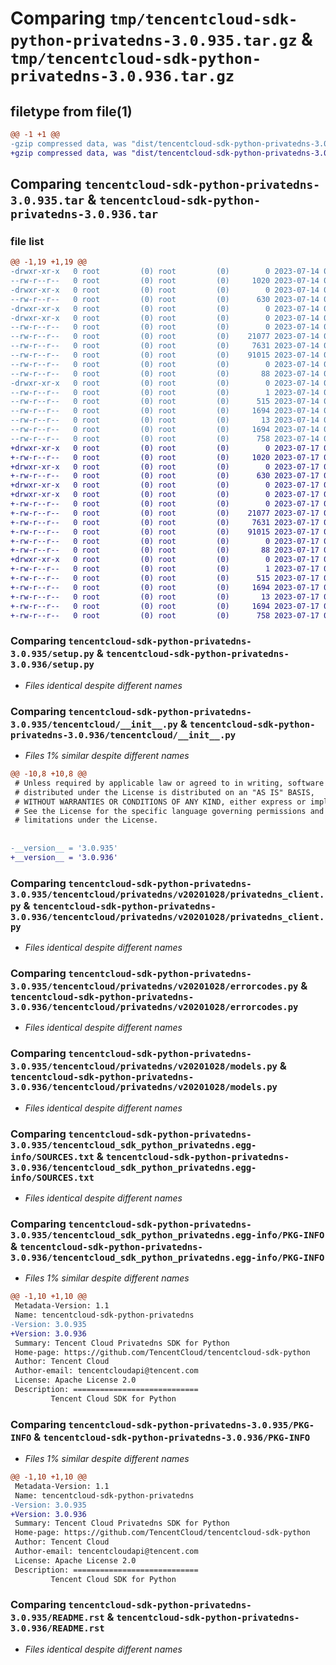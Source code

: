 # Comparing `tmp/tencentcloud-sdk-python-privatedns-3.0.935.tar.gz` & `tmp/tencentcloud-sdk-python-privatedns-3.0.936.tar.gz`

## filetype from file(1)

```diff
@@ -1 +1 @@
-gzip compressed data, was "dist/tencentcloud-sdk-python-privatedns-3.0.935.tar", last modified: Fri Jul 14 00:36:06 2023, max compression
+gzip compressed data, was "dist/tencentcloud-sdk-python-privatedns-3.0.936.tar", last modified: Mon Jul 17 00:32:50 2023, max compression
```

## Comparing `tencentcloud-sdk-python-privatedns-3.0.935.tar` & `tencentcloud-sdk-python-privatedns-3.0.936.tar`

### file list

```diff
@@ -1,19 +1,19 @@
-drwxr-xr-x   0 root         (0) root         (0)        0 2023-07-14 00:36:06.000000 tencentcloud-sdk-python-privatedns-3.0.935/
--rw-r--r--   0 root         (0) root         (0)     1020 2023-07-14 00:36:06.000000 tencentcloud-sdk-python-privatedns-3.0.935/setup.py
-drwxr-xr-x   0 root         (0) root         (0)        0 2023-07-14 00:36:06.000000 tencentcloud-sdk-python-privatedns-3.0.935/tencentcloud/
--rw-r--r--   0 root         (0) root         (0)      630 2023-07-14 00:36:06.000000 tencentcloud-sdk-python-privatedns-3.0.935/tencentcloud/__init__.py
-drwxr-xr-x   0 root         (0) root         (0)        0 2023-07-14 00:36:06.000000 tencentcloud-sdk-python-privatedns-3.0.935/tencentcloud/privatedns/
-drwxr-xr-x   0 root         (0) root         (0)        0 2023-07-14 00:36:06.000000 tencentcloud-sdk-python-privatedns-3.0.935/tencentcloud/privatedns/v20201028/
--rw-r--r--   0 root         (0) root         (0)        0 2023-07-14 00:36:06.000000 tencentcloud-sdk-python-privatedns-3.0.935/tencentcloud/privatedns/v20201028/__init__.py
--rw-r--r--   0 root         (0) root         (0)    21077 2023-07-14 00:36:06.000000 tencentcloud-sdk-python-privatedns-3.0.935/tencentcloud/privatedns/v20201028/privatedns_client.py
--rw-r--r--   0 root         (0) root         (0)     7631 2023-07-14 00:36:06.000000 tencentcloud-sdk-python-privatedns-3.0.935/tencentcloud/privatedns/v20201028/errorcodes.py
--rw-r--r--   0 root         (0) root         (0)    91015 2023-07-14 00:36:06.000000 tencentcloud-sdk-python-privatedns-3.0.935/tencentcloud/privatedns/v20201028/models.py
--rw-r--r--   0 root         (0) root         (0)        0 2023-07-14 00:36:06.000000 tencentcloud-sdk-python-privatedns-3.0.935/tencentcloud/privatedns/__init__.py
--rw-r--r--   0 root         (0) root         (0)       88 2023-07-14 00:36:06.000000 tencentcloud-sdk-python-privatedns-3.0.935/setup.cfg
-drwxr-xr-x   0 root         (0) root         (0)        0 2023-07-14 00:36:06.000000 tencentcloud-sdk-python-privatedns-3.0.935/tencentcloud_sdk_python_privatedns.egg-info/
--rw-r--r--   0 root         (0) root         (0)        1 2023-07-14 00:36:06.000000 tencentcloud-sdk-python-privatedns-3.0.935/tencentcloud_sdk_python_privatedns.egg-info/dependency_links.txt
--rw-r--r--   0 root         (0) root         (0)      515 2023-07-14 00:36:06.000000 tencentcloud-sdk-python-privatedns-3.0.935/tencentcloud_sdk_python_privatedns.egg-info/SOURCES.txt
--rw-r--r--   0 root         (0) root         (0)     1694 2023-07-14 00:36:06.000000 tencentcloud-sdk-python-privatedns-3.0.935/tencentcloud_sdk_python_privatedns.egg-info/PKG-INFO
--rw-r--r--   0 root         (0) root         (0)       13 2023-07-14 00:36:06.000000 tencentcloud-sdk-python-privatedns-3.0.935/tencentcloud_sdk_python_privatedns.egg-info/top_level.txt
--rw-r--r--   0 root         (0) root         (0)     1694 2023-07-14 00:36:06.000000 tencentcloud-sdk-python-privatedns-3.0.935/PKG-INFO
--rw-r--r--   0 root         (0) root         (0)      758 2023-07-14 00:36:06.000000 tencentcloud-sdk-python-privatedns-3.0.935/README.rst
+drwxr-xr-x   0 root         (0) root         (0)        0 2023-07-17 00:32:50.000000 tencentcloud-sdk-python-privatedns-3.0.936/
+-rw-r--r--   0 root         (0) root         (0)     1020 2023-07-17 00:32:50.000000 tencentcloud-sdk-python-privatedns-3.0.936/setup.py
+drwxr-xr-x   0 root         (0) root         (0)        0 2023-07-17 00:32:50.000000 tencentcloud-sdk-python-privatedns-3.0.936/tencentcloud/
+-rw-r--r--   0 root         (0) root         (0)      630 2023-07-17 00:32:50.000000 tencentcloud-sdk-python-privatedns-3.0.936/tencentcloud/__init__.py
+drwxr-xr-x   0 root         (0) root         (0)        0 2023-07-17 00:32:50.000000 tencentcloud-sdk-python-privatedns-3.0.936/tencentcloud/privatedns/
+drwxr-xr-x   0 root         (0) root         (0)        0 2023-07-17 00:32:50.000000 tencentcloud-sdk-python-privatedns-3.0.936/tencentcloud/privatedns/v20201028/
+-rw-r--r--   0 root         (0) root         (0)        0 2023-07-17 00:32:50.000000 tencentcloud-sdk-python-privatedns-3.0.936/tencentcloud/privatedns/v20201028/__init__.py
+-rw-r--r--   0 root         (0) root         (0)    21077 2023-07-17 00:32:50.000000 tencentcloud-sdk-python-privatedns-3.0.936/tencentcloud/privatedns/v20201028/privatedns_client.py
+-rw-r--r--   0 root         (0) root         (0)     7631 2023-07-17 00:32:50.000000 tencentcloud-sdk-python-privatedns-3.0.936/tencentcloud/privatedns/v20201028/errorcodes.py
+-rw-r--r--   0 root         (0) root         (0)    91015 2023-07-17 00:32:50.000000 tencentcloud-sdk-python-privatedns-3.0.936/tencentcloud/privatedns/v20201028/models.py
+-rw-r--r--   0 root         (0) root         (0)        0 2023-07-17 00:32:50.000000 tencentcloud-sdk-python-privatedns-3.0.936/tencentcloud/privatedns/__init__.py
+-rw-r--r--   0 root         (0) root         (0)       88 2023-07-17 00:32:50.000000 tencentcloud-sdk-python-privatedns-3.0.936/setup.cfg
+drwxr-xr-x   0 root         (0) root         (0)        0 2023-07-17 00:32:50.000000 tencentcloud-sdk-python-privatedns-3.0.936/tencentcloud_sdk_python_privatedns.egg-info/
+-rw-r--r--   0 root         (0) root         (0)        1 2023-07-17 00:32:50.000000 tencentcloud-sdk-python-privatedns-3.0.936/tencentcloud_sdk_python_privatedns.egg-info/dependency_links.txt
+-rw-r--r--   0 root         (0) root         (0)      515 2023-07-17 00:32:50.000000 tencentcloud-sdk-python-privatedns-3.0.936/tencentcloud_sdk_python_privatedns.egg-info/SOURCES.txt
+-rw-r--r--   0 root         (0) root         (0)     1694 2023-07-17 00:32:50.000000 tencentcloud-sdk-python-privatedns-3.0.936/tencentcloud_sdk_python_privatedns.egg-info/PKG-INFO
+-rw-r--r--   0 root         (0) root         (0)       13 2023-07-17 00:32:50.000000 tencentcloud-sdk-python-privatedns-3.0.936/tencentcloud_sdk_python_privatedns.egg-info/top_level.txt
+-rw-r--r--   0 root         (0) root         (0)     1694 2023-07-17 00:32:50.000000 tencentcloud-sdk-python-privatedns-3.0.936/PKG-INFO
+-rw-r--r--   0 root         (0) root         (0)      758 2023-07-17 00:32:50.000000 tencentcloud-sdk-python-privatedns-3.0.936/README.rst
```

### Comparing `tencentcloud-sdk-python-privatedns-3.0.935/setup.py` & `tencentcloud-sdk-python-privatedns-3.0.936/setup.py`

 * *Files identical despite different names*

### Comparing `tencentcloud-sdk-python-privatedns-3.0.935/tencentcloud/__init__.py` & `tencentcloud-sdk-python-privatedns-3.0.936/tencentcloud/__init__.py`

 * *Files 1% similar despite different names*

```diff
@@ -10,8 +10,8 @@
 # Unless required by applicable law or agreed to in writing, software
 # distributed under the License is distributed on an "AS IS" BASIS,
 # WITHOUT WARRANTIES OR CONDITIONS OF ANY KIND, either express or implied.
 # See the License for the specific language governing permissions and
 # limitations under the License.
 
 
-__version__ = '3.0.935'
+__version__ = '3.0.936'
```

### Comparing `tencentcloud-sdk-python-privatedns-3.0.935/tencentcloud/privatedns/v20201028/privatedns_client.py` & `tencentcloud-sdk-python-privatedns-3.0.936/tencentcloud/privatedns/v20201028/privatedns_client.py`

 * *Files identical despite different names*

### Comparing `tencentcloud-sdk-python-privatedns-3.0.935/tencentcloud/privatedns/v20201028/errorcodes.py` & `tencentcloud-sdk-python-privatedns-3.0.936/tencentcloud/privatedns/v20201028/errorcodes.py`

 * *Files identical despite different names*

### Comparing `tencentcloud-sdk-python-privatedns-3.0.935/tencentcloud/privatedns/v20201028/models.py` & `tencentcloud-sdk-python-privatedns-3.0.936/tencentcloud/privatedns/v20201028/models.py`

 * *Files identical despite different names*

### Comparing `tencentcloud-sdk-python-privatedns-3.0.935/tencentcloud_sdk_python_privatedns.egg-info/SOURCES.txt` & `tencentcloud-sdk-python-privatedns-3.0.936/tencentcloud_sdk_python_privatedns.egg-info/SOURCES.txt`

 * *Files identical despite different names*

### Comparing `tencentcloud-sdk-python-privatedns-3.0.935/tencentcloud_sdk_python_privatedns.egg-info/PKG-INFO` & `tencentcloud-sdk-python-privatedns-3.0.936/tencentcloud_sdk_python_privatedns.egg-info/PKG-INFO`

 * *Files 1% similar despite different names*

```diff
@@ -1,10 +1,10 @@
 Metadata-Version: 1.1
 Name: tencentcloud-sdk-python-privatedns
-Version: 3.0.935
+Version: 3.0.936
 Summary: Tencent Cloud Privatedns SDK for Python
 Home-page: https://github.com/TencentCloud/tencentcloud-sdk-python
 Author: Tencent Cloud
 Author-email: tencentcloudapi@tencent.com
 License: Apache License 2.0
 Description: ============================
         Tencent Cloud SDK for Python
```

### Comparing `tencentcloud-sdk-python-privatedns-3.0.935/PKG-INFO` & `tencentcloud-sdk-python-privatedns-3.0.936/PKG-INFO`

 * *Files 1% similar despite different names*

```diff
@@ -1,10 +1,10 @@
 Metadata-Version: 1.1
 Name: tencentcloud-sdk-python-privatedns
-Version: 3.0.935
+Version: 3.0.936
 Summary: Tencent Cloud Privatedns SDK for Python
 Home-page: https://github.com/TencentCloud/tencentcloud-sdk-python
 Author: Tencent Cloud
 Author-email: tencentcloudapi@tencent.com
 License: Apache License 2.0
 Description: ============================
         Tencent Cloud SDK for Python
```

### Comparing `tencentcloud-sdk-python-privatedns-3.0.935/README.rst` & `tencentcloud-sdk-python-privatedns-3.0.936/README.rst`

 * *Files identical despite different names*

